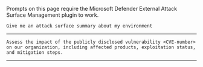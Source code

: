Prompts on this page require the Microsoft Defender External Attack Surface Management plugin to work.

```
Give me an attack surface summary about my environment
```
---
```
Assess the impact of the publicly disclosed vulnerability <CVE-number> on our organization, including affected products, exploitation status, and mitigation steps.
```
---
